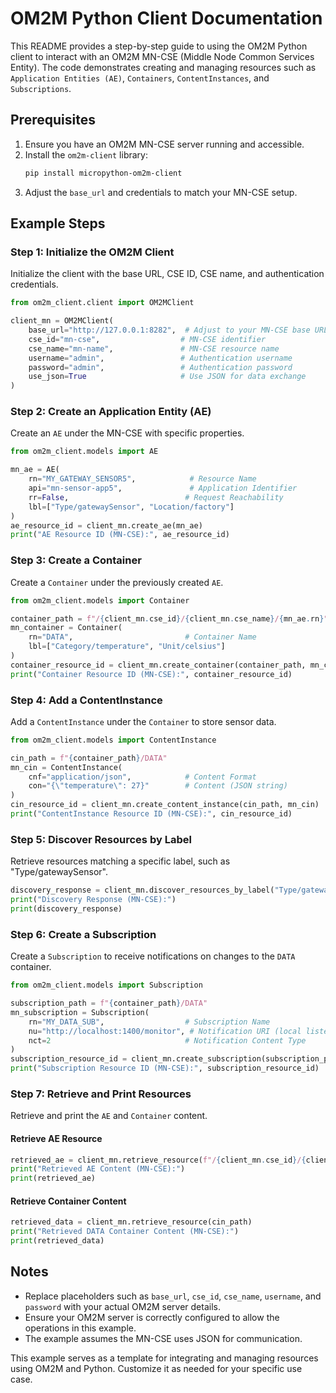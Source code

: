 # OM2M Python Client Documentation

This README provides a step-by-step guide to using the OM2M Python client to interact with an OM2M MN-CSE (Middle Node Common Services Entity). The code demonstrates creating and managing resources such as `Application Entities (AE)`, `Containers`, `ContentInstances`, and `Subscriptions`.

## Prerequisites

1. Ensure you have an OM2M MN-CSE server running and accessible.
2. Install the `om2m-client` library:
   ```bash
   pip install micropython-om2m-client
   ```
3. Adjust the `base_url` and credentials to match your MN-CSE setup.

## Example Steps

### Step 1: Initialize the OM2M Client

Initialize the client with the base URL, CSE ID, CSE name, and authentication credentials.

```python
from om2m_client.client import OM2MClient

client_mn = OM2MClient(
    base_url="http://127.0.0.1:8282",  # Adjust to your MN-CSE base URL
    cse_id="mn-cse",                  # MN-CSE identifier
    cse_name="mn-name",               # MN-CSE resource name
    username="admin",                 # Authentication username
    password="admin",                 # Authentication password
    use_json=True                     # Use JSON for data exchange
)
```

### Step 2: Create an Application Entity (AE)

Create an `AE` under the MN-CSE with specific properties.

```python
from om2m_client.models import AE

mn_ae = AE(
    rn="MY_GATEWAY_SENSOR5",            # Resource Name
    api="mn-sensor-app5",               # Application Identifier
    rr=False,                          # Request Reachability
    lbl=["Type/gatewaySensor", "Location/factory"]
)
ae_resource_id = client_mn.create_ae(mn_ae)
print("AE Resource ID (MN-CSE):", ae_resource_id)
```

### Step 3: Create a Container

Create a `Container` under the previously created `AE`.

```python
from om2m_client.models import Container

container_path = f"/{client_mn.cse_id}/{client_mn.cse_name}/{mn_ae.rn}"
mn_container = Container(
    rn="DATA",                         # Container Name
    lbl=["Category/temperature", "Unit/celsius"]
)
container_resource_id = client_mn.create_container(container_path, mn_container)
print("Container Resource ID (MN-CSE):", container_resource_id)
```

### Step 4: Add a ContentInstance

Add a `ContentInstance` under the `Container` to store sensor data.

```python
from om2m_client.models import ContentInstance

cin_path = f"{container_path}/DATA"
mn_cin = ContentInstance(
    cnf="application/json",            # Content Format
    con="{\"temperature\": 27}"        # Content (JSON string)
)
cin_resource_id = client_mn.create_content_instance(cin_path, mn_cin)
print("ContentInstance Resource ID (MN-CSE):", cin_resource_id)
```

### Step 5: Discover Resources by Label

Retrieve resources matching a specific label, such as "Type/gatewaySensor".

```python
discovery_response = client_mn.discover_resources_by_label("Type/gatewaySensor")
print("Discovery Response (MN-CSE):")
print(discovery_response)
```

### Step 6: Create a Subscription

Create a `Subscription` to receive notifications on changes to the `DATA` container.

```python
from om2m_client.models import Subscription

subscription_path = f"{container_path}/DATA"
mn_subscription = Subscription(
    rn="MY_DATA_SUB",                  # Subscription Name
    nu="http://localhost:1400/monitor", # Notification URI (local listener required)
    nct=2                              # Notification Content Type
)
subscription_resource_id = client_mn.create_subscription(subscription_path, mn_subscription)
print("Subscription Resource ID (MN-CSE):", subscription_resource_id)
```

### Step 7: Retrieve and Print Resources

Retrieve and print the `AE` and `Container` content.

#### Retrieve AE Resource

```python
retrieved_ae = client_mn.retrieve_resource(f"/{client_mn.cse_id}/{client_mn.cse_name}/MY_GATEWAY_SENSOR")
print("Retrieved AE Content (MN-CSE):")
print(retrieved_ae)
```

#### Retrieve Container Content

```python
retrieved_data = client_mn.retrieve_resource(cin_path)
print("Retrieved DATA Container Content (MN-CSE):")
print(retrieved_data)
```

## Notes

- Replace placeholders such as `base_url`, `cse_id`, `cse_name`, `username`, and `password` with your actual OM2M server details.
- Ensure your OM2M server is correctly configured to allow the operations in this example.
- The example assumes the MN-CSE uses JSON for communication.

This example serves as a template for integrating and managing resources using OM2M and Python. Customize it as needed for your specific use case.